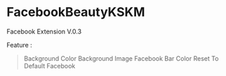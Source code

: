 # FacebookBeautyKSKM
Facebook Extension V.0.3

Feature :
>Background Color
>Background Image
>Facebook Bar Color
>Reset To Default Facebook

